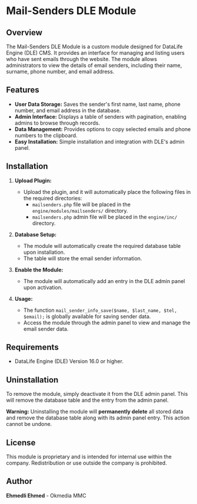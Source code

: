 # Mail-Senders DLE Module

## Overview
The Mail-Senders DLE Module is a custom module designed for DataLife Engine (DLE) CMS. It provides an interface for managing and listing users who have sent emails through the website. The module allows administrators to view the details of email senders, including their name, surname, phone number, and email address.

## Features
- **User Data Storage:** Saves the sender's first name, last name, phone number, and email address in the database.
- **Admin Interface:** Displays a table of senders with pagination, enabling admins to browse through records.
- **Data Management:** Provides options to copy selected emails and phone numbers to the clipboard.
- **Easy Installation:** Simple installation and integration with DLE's admin panel.

## Installation

1. **Upload Plugin:**
   - Upload the plugin, and it will automatically place the following files in the required directories:
     - `mailsenders.php` file will be placed in the `engine/modules/mailsenders/` directory.
     - `mailsenders.php` admin file will be placed in the `engine/inc/` directory.

2. **Database Setup:**
   - The module will automatically create the required database table upon installation.
   - The table will store the email sender information.

3. **Enable the Module:**
   - The module will automatically add an entry in the DLE admin panel upon activation.

4. **Usage:**
   - The function `mail_sender_info_save($name, $last_name, $tel, $email);` is globally available for saving sender data.
   - Access the module through the admin panel to view and manage the email sender data.

## Requirements
- DataLife Engine (DLE) Version 16.0 or higher.

## Uninstallation
To remove the module, simply deactivate it from the DLE admin panel. This will remove the database table and the entry from the admin panel.

**Warning:** Uninstalling the module will **permanently delete** all stored data and remove the database table along with its admin panel entry. This action cannot be undone.

## License
This module is proprietary and is intended for internal use within the company. Redistribution or use outside the company is prohibited.

## Author
**Ehmedli Ehmed** - Okmedia MMC
